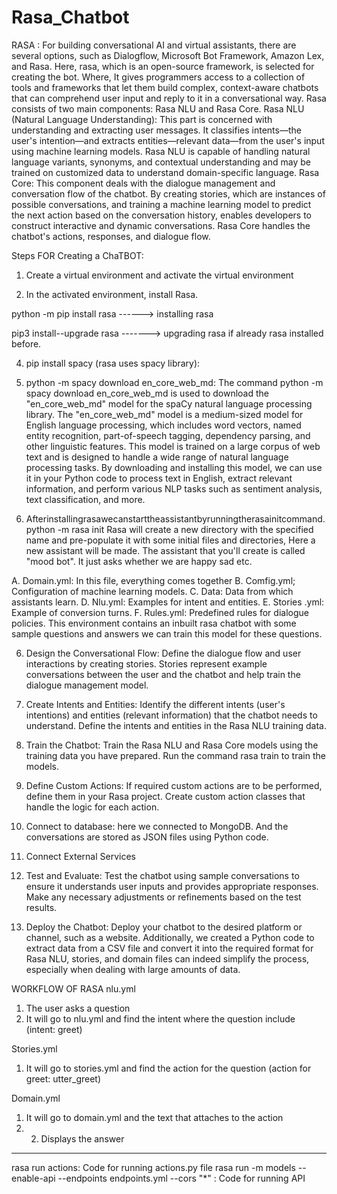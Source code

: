 # Rasa_Chatbot
RASA :
For building conversational AI and virtual assistants, there are several options, such as Dialogflow, Microsoft Bot Framework, Amazon Lex, and Rasa.
Here, rasa, which is an open-source framework, is selected for creating the bot. Where, It gives programmers access to a collection of tools and frameworks that let them build complex, context-aware chatbots that can comprehend user input and reply to it in a conversational way.
Rasa consists of two main components: Rasa NLU and Rasa Core.
Rasa NLU (Natural Language Understanding): This part is concerned with understanding and extracting user messages. It classifies intents—the user's intention—and extracts entities—relevant data—from the user's input using machine learning models. Rasa NLU is capable of handling natural language variants, synonyms, and contextual understanding and may be trained on customized data to understand domain-specific language.
Rasa Core: This component deals with the dialogue management and conversation flow of the chatbot. By creating stories, which are instances of possible conversations, and training a machine learning model to predict the next action based on the conversation history, enables developers to construct interactive and dynamic conversations. Rasa Core handles the chatbot's actions, responses, and dialogue flow.

Steps FOR Creating a ChaTBOT:

1. Create a virtual environment and activate the virtual environment

2. In the activated environment, install Rasa.

python -m pip install rasa ------> installing rasa

pip3 install--upgrade rasa -------> upgrading rasa if already rasa installed before.

4. pip install spacy (rasa uses spacy library):

5. python -m spacy download en_core_web_md:
The command python -m spacy download en_core_web_md is used to download the "en_core_web_md" model for the spaCy natural language processing library.
The "en_core_web_md" model is a medium-sized model for English language processing, which includes word vectors, named entity recognition, part-of-speech tagging, dependency parsing, and other linguistic features. This model is trained on a large corpus of web text and is designed to handle a wide range of natural language processing tasks.
By downloading and installing this model, we can use it in your Python code to process text in English, extract relevant information, and perform various NLP tasks such as sentiment analysis, text classification, and more.

6. Afterinstallingrasawecanstarttheassistantbyrunningtherasainitcommand. python -m rasa init
Rasa will create a new directory with the specified name and pre-populate it with some initial files and directories, Here a new assistant will be made. The assistant that you'll create is called "mood bot". It just asks whether we are happy sad etc.


 
A. Domain.yml: In this file, everything comes together
B. Comfig.yml; Configuration of machine learning models.
C. Data: Data from which assistants learn.
D. Nlu.yml: Examples for intent and entities.
E. Stories .yml: Example of conversion turns.
F. Rules.yml: Predefined rules for dialogue policies.
This environment contains an inbuilt rasa chatbot with some sample questions and answers we can train this model for these questions.

6. Design the Conversational Flow: Define the dialogue flow and user interactions by creating stories. Stories represent example conversations between the user and the chatbot and help train the dialogue management model.

7. Create Intents and Entities: Identify the different intents (user's intentions) and entities (relevant information) that the chatbot needs to understand. Define the intents and entities in the Rasa NLU training data.

8. Train the Chatbot: Train the Rasa NLU and Rasa Core models using the training data you have prepared. Run the command rasa train to train the models.

9. Define Custom Actions: If required custom actions are to be performed, define them in your Rasa project. Create custom action classes that handle the logic for each action. 

10. Connect to database: here we connected to MongoDB. And the conversations are stored as JSON files using Python code.

11. Connect External Services

12. Test and Evaluate: Test the chatbot using sample conversations to ensure it understands user inputs and provides appropriate responses. Make any necessary adjustments or refinements based on the test results.

13. Deploy the Chatbot: Deploy your chatbot to the desired platform or channel, such as a website.
Additionally, we created a Python code to extract data from a CSV file and convert it into the required format for Rasa NLU, stories, and domain files can indeed simplify the process, especially when dealing with large amounts of data.

WORKFLOW OF RASA
nlu.yml
1. The user asks a question
2. It will go to nlu.yml and find the intent where the question include
(intent: greet)

Stories.yml
1. It will go to stories.yml and find the action for the question (action for greet: utter_greet)

Domain.yml
1. It will go to domain.yml and the text that attaches to the action
2. 2. Displays the answer


--------------------------------------------------------------------------------------------------------------
rasa run actions: Code for running actions.py file
rasa run -m models --enable-api --endpoints endpoints.yml --cors "*"  : Code for running API

